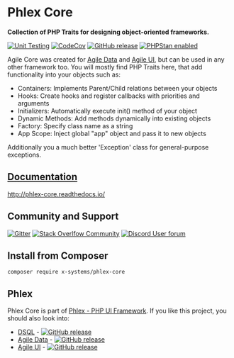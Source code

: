 # Phlex Core

**Collection of PHP Traits for designing object-oriented frameworks.**

[![Unit Testing](https://github.com/x-systems/phlex-core/actions/workflows/unit-tests.yml/badge.svg)](https://github.com/x-systems/phlex-core/actions/workflows/unit-tests.yml)
[![CodeCov](https://codecov.io/gh/x-systems/phlex-core/branch/develop/graph/badge.svg)](https://codecov.io/gh/x-systems/phlex-core)
[![GitHub release](https://img.shields.io/github/release/x-systems/phlex-core.svg)](https://github.com/x-systems/phlex-core/releases)
[![PHPStan enabled](https://img.shields.io/badge/PHPStan-enabled-brightgreen.svg?style=flat)](https://phpstan.org)


Agile Core was created for [Agile Data](https://github.com/atk4/data) and [Agile UI](https://github.com/atk4/ui), but can be used in any other framework too. You will mostly find PHP Traits here, that add functionality into your objects such as:

- Containers: Implements Parent/Child relations between your objects
- Hooks: Create hooks and register callbacks with priorities and arguments
- Initializers: Automatically execute init() method of your object
- Dynamic Methods: Add methods dynamically into existing objects
- Factory: Specify class name as a string
- App Scope: Inject global "app" object and pass it to new objects

Additionally you a much better 'Exception' class for general-purpose exceptions.

## [Documentation](http://phlex-core.readthedocs.io/en/develop/)

http://phlex-core.readthedocs.io/

## Community and Support

[![Gitter](https://img.shields.io/gitter/room/atk4/data.svg)](https://gitter.im/atk4/dataset?utm_source=badge&utm_medium=badge&utm_campaign=pr-badge&utm_content=badge)
[![Stack Overlfow Community](https://img.shields.io/stackexchange/stackoverflow/t/atk4.svg)](http://stackoverflow.com/questions/ask?tags=atk4)
[![Discord User forum](https://img.shields.io/badge/discord-User_Forum-green.svg)](https://forum.agiletoolkit.org/c/44)

##  Install from Composer

```
composer require x-systems/phlex-core
```

## Phlex

Phlex Core is part of [Phlex - PHP UI Framework](https://phlex.dev). If you like this project, you should also look into:

- [DSQL](https://github.com/atk4/dsql) - [![GitHub release](https://img.shields.io/github/release/atk4/dsql.svg?label=DSQL)]()
- [Agile Data](https://github.com/atk4/data) - [![GitHub release](https://img.shields.io/github/release/atk4/data.svg?label=Agile+Data)]()
- [Agile UI](https://github.com/atk4/ui) - [![GitHub release](https://img.shields.io/github/release/atk4/ui.svg?label=Agile+UI)]()

